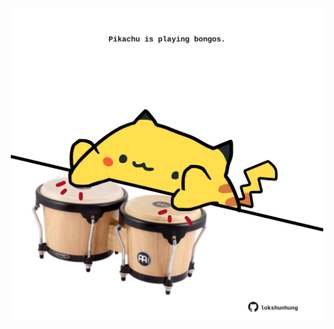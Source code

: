 <!-- built at 24/09/2022, 07:03:02 UTC -->
<p align="center">
  <img width="500" height="500" src="./ReadmeImage.svg">
</p>
